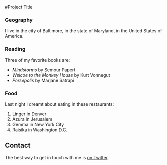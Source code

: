 #Project Title

### Geography

I live in the city of Baltimore, in the state of Maryland, in the United States of America.

### Reading

Three of my favorite books are:

- *Mindstorms* by Semour Papert
- *Welcoe to the Monkey House* by Kurt Vonnegut
- *Persepolis* by Marjane Satrapi

### Food

Last night I dreamt about eating in these restaurants:

1. Linger in Denver
2. Azura in Jerusalem
3. Gemma in New York City
4. Raisika in Washington D.C.

## Contact

The best way to get in touch with me is [on Twitter](https://twitter.com/seankross).
